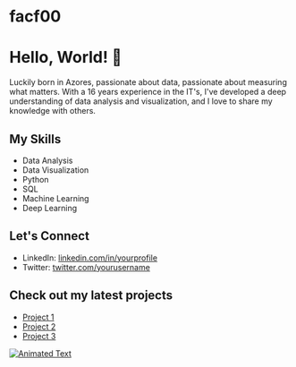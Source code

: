 # facf00
 
# Hello, World! 👋

Luckily born in Azores, passionate about data, passionate about measuring what matters. With a 16 years experience in the IT's, I've developed a deep understanding of data analysis and visualization, and I love to share my knowledge with others.

## My Skills
- Data Analysis
- Data Visualization
- Python
- SQL
- Machine Learning
- Deep Learning

## Let's Connect
- LinkedIn: [linkedin.com/in/yourprofile](https://www.linkedin.com/in/yourprofile)
- Twitter: [twitter.com/yourusername](https://twitter.com/yourusername)

## Check out my latest projects
- [Project 1](https://github.com/yourusername/project1)
- [Project 2](https://github.com/yourusername/project2)
- [Project 3](https://github.com/yourusername/project3)

[![Animated Text](https://img.shields.io/badge/Animated-Text-red?style=for-the-badge&logo=CSS3)](https://github.com/yourusername)
